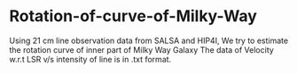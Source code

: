 # Rotation-of-curve-of-Milky-Way
Using 21 cm line observation data from SALSA and HIP4I, We try to estimate the rotation curve of inner part of Milky Way Galaxy
The data of Velocity w.r.t LSR  v/s intensity of line is in .txt format.

